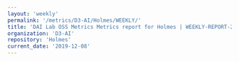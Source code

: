```yaml
---
layout: 'weekly'
permalink: '/metrics/D3-AI/Holmes/WEEKLY/'
title: 'DAI Lab OSS Metrics Metrics report for Holmes | WEEKLY-REPORT-2019-12-08'
organization: 'D3-AI'
repository: 'Holmes'
current_date: '2019-12-08'
---
```

